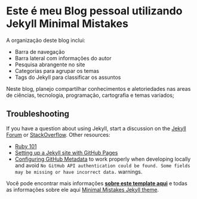 # Este é meu Blog pessoal utilizando Jekyll Minimal Mistakes

A organização deste blog inclui:

   - Barra de navegação
   - Barra lateral com informações do autor
   - Pesquisa abrangente no site
   - Categorias para agrupar os temas
   - Tags do Jekyll para classificar os assuntos

Neste blog, planejo compartilhar conhecimentos e aletoriedades nas areas de ciências, tecnologia, programação, cartografia e temas variados;
## Troubleshooting

If you have a question about using Jekyll, start a discussion on the [Jekyll Forum](https://talk.jekyllrb.com/) or [StackOverflow](https://stackoverflow.com/questions/tagged/jekyll). Other resources:

- [Ruby 101](https://jekyllrb.com/docs/ruby-101/)
- [Setting up a Jekyll site with GitHub Pages](https://jekyllrb.com/docs/github-pages/)
- [Configuring GitHub Metadata](https://github.com/jekyll/github-metadata/blob/master/docs/configuration.md#configuration) to work properly when developing locally and avoid `No GitHub API authentication could be found. Some fields may be missing or have incorrect data.` warnings.

Você pode encontrar mais informações [**sobre este template aqui**](https://github.com/mmistakes/mm-github-pages-starter/generate) e todas as informações sobre ele aqui [Minimal Mistakes Jekyll theme](https://github.com/mmistakes/minimal-mistakes).


